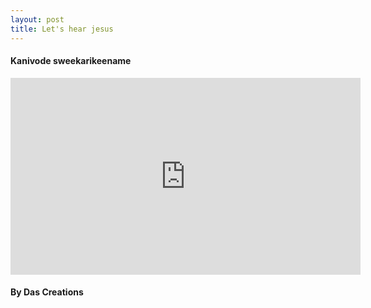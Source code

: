 ```yaml
---
layout: post
title: Let's hear jesus
---
```


<h4>Kanivode sweekarikeename</h4>

<iframe width="560" height="315" src="https://www.youtube.com/embed/KAeCFBMy-CI?si=fypK4YV-K6A_yXp0" title="YouTube video player" frameborder="0" allow="accelerometer; autoplay; clipboard-write; encrypted-media; gyroscope; picture-in-picture; web-share" referrerpolicy="strict-origin-when-cross-origin" allowfullscreen></iframe>


<h4>By Das Creations</h4>
